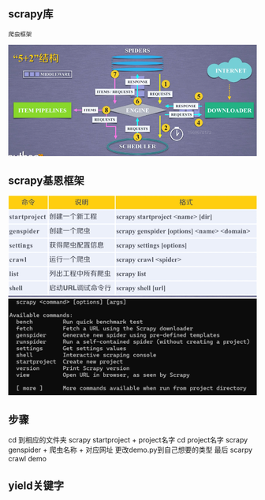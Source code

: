 ## scrapy库
	爬虫框架
![输入图片说明](/imgs/2024-07-14/FlOKGdsmur9IBtXp.png)
## scrapy基恩框架
![输入图片说明](/imgs/2024-07-14/GDQH68vcjuvhgwvo.png)
![输入图片说明](/imgs/2024-07-14/pyR4PaoSc19ogOSB.png)


## 步骤
cd 到相应的文件夹
scrapy startproject + project名字
cd project名字
scrapy genspider + 爬虫名称 + 对应网址
更改demo.py到自己想要的类型
最后 scarpy crawl demo


## yield关键字


                                                                                                                                                                                                                                                                                                                                                                                                                                                                                                                                                                                                                                                                                                                                
<!--stackedit_data:
eyJoaXN0b3J5IjpbMTIxOTU0MjEzNywtMjA0MTg3MDg3MiwxNz
czMzUwNTQ4LC0zMzg4NTEwMzMsLTEyNzA0MDI5ODgsMTQ5OTY4
MzY1MywtMTE0MjM1MzEzLDExNTM5MzM3ODIsLTIwODg3NDY2MT
JdfQ==
-->